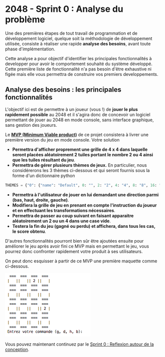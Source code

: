 # 2048 - Sprint 0 : Analyse du problème

Une des premières étapes de tout travail de programmation et de développement logiciel, quelque soit la méthodologie de développement utilisée, consiste à réaliser une rapide **analyse des besoins**, avant toute phase d'implémentation.

Cette analyse a pour objectif d'identifier les principales fonctionnalités à developper pour avoir le comportement souhaité du système développé. Cette première liste de fonctionnalité n'a pas besoin d'être exhaustive ni figée mais elle vous permettra de construire vos premiers developpements.


## Analyse des besoins : les principales fonctionnalités

L'objectif ici est de permettre à un joueur (vous !) de **jouer le plus rapidement possible** au 2048 et il s'agira donc de concevoir un logiciel permettant de jouer au 2048 en mode console, sans interface graphique, sans gestion des joueurs. 

Le **[MVP (Minimum Viable product)](https://medium.com/creative-wallonia-engine/un-mvp-nest-pas-une-version-simplifi%C3%A9e-de-votre-produit-89017ac748b0)** de ce projet consistera à livrer une première version du jeu en mode console. Votre solution

+  **Permettra d'afficher proprement une grille de 4 x 4 dans laquelle seront placées aléatoirement 2 tuiles portant le nombre 2 ou 4 ainsi que les tuiles résultant du jeu**.
+  **Permettra de gérer plusieurs thèmes de jeux.** En particulier, nous considérerons les 3 thèmes ci-dessous et qui seront fournis sous la forme d'un dictionnaire python

```PYTHON
THEMES = {"0": {"name": "Default", 0: "", 2: "2", 4: "4", 8: "8", 16: "16", 32: "32", 64: "64", 128: "128", 256: "256", 512: "512", 1024: "1024", 2048: "2048", 4096: "4096", 8192: "8192"}, "1": {"name": "Chemistry", 0: "", 2: "H", 4: "He", 8: "Li", 16: "Be", 32: "B", 64: "C", 128: "N", 256: "O", 512: "F", 1024: "Ne", 2048: "Na", 4096: "Mg", 8192: "Al"}, "2": {"name": "Alphabet", 0: "", 2: "A", 4: "B", 8: "C", 16: "D", 32: "E", 64: "F", 128: "G", 256: "H", 512: "I", 1024: "J", 2048: "K", 4096: "L", 8192: "M"}}
```


+ **Permettra à l'utilisateur de jouer en lui demandant une direction parmi (bas, haut, droite, gauche)**. 
+ **Modifiera la grille de jeu en prenant en compte l'instruction du joueur et en effectuant les transformations nécessaires**. 
+  **Permettra de passer au coup suivant en faisant apparaitre aléatoirement un 2 ou un 4 dans une case vide**.
+  **Testera la fin du jeu  (gagné ou perdu) et affichera, dans tous les cas, le score obtenu**.

 
 D'autres fonctionnalités pourront bien sûr être ajoutées ensuite pour améliorer le jeu après avoir fini ce MVP mais en permettant le jeu, vous pourrez donc confronter rapidement votre produit à ses utilisateurs.

On peut donc esquisser à partir de ce MVP une première maquette comme ci-dessous.

![Vue du jeu 2048](./Images/2048_maquette.png)

Vous pouvez maintenant continuez par le [Sprint 0 : Reflexion autour de la conception](./Sprint0Conception.md).